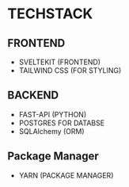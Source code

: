 # TECHSTACK

## FRONTEND

- SVELTEKIT (FRONTEND)
- TAILWIND CSS (FOR STYLING)

## BACKEND

- FAST-API (PYTHON)
- POSTGRES FOR DATABSE
- SQLAlchemy (ORM)

## Package Manager

- YARN (PACKAGE MANAGER)

